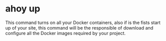 # ahoy up
This command turns on all your Docker containers, also if is the fists start up of your site, this command will be the responsible of download and configure all the Docker images required by your project.
